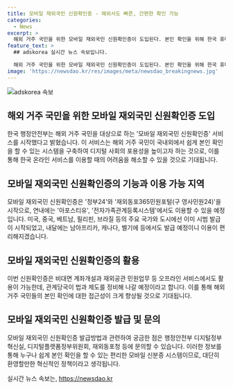 ```yaml
---
title: 모바일 재외국민 신원확인증 - 해외서도 빠른, 간편한 확인 가능
categories:
  - News
excerpt: >
  해외 거주 국민을 위한 모바일 재외국민 신원확인증이 도입된다. 본인 확인을 위해 한국 휴대전화 없이도 이용 가능하며, 미국 등 주요 국가의 대사관에서 시범 발급하고 추후 전세계로 확대할 예정. 디지털 사각지대를 해소하고 온·오프라인 서비스 이용을 편리하게 할 계획. 해외거주자들이 공공서비스 및 금융서비스 이용에 활용 가능하며, 관련 법·제도를 정비하여 확대할 예정. (153자)
feature_text: >
  ## adskorea 실시간 뉴스 속보입니다.

  해외 거주 국민을 위한 모바일 재외국민 신원확인증이 도입된다. 본인 확인을 위해 한국 휴대전화 없이도 이용 가능하며, 미국 등 주요 국가의 대사관에서 시범 발급하고 추후 전세계로 확대할 예정. 디지털 사각지대를 해소하고 온·오프라인 서비스 이용을 편리하게 할 계획. 해외거주자들이 공공서비스 및 금융서비스 이용에 활용 가능하며, 관련 법·제도를 정비하여 확대할 예정. (153자)
image: 'https://newsdao.kr/res/images/meta/newsdao_breakingnews.jpg'
---
```


<p><img src="https://newsdao.kr/res/images/meta/newsdao_breakingnews.jpg" alt="adskorea 속보" /></p>

<h2 data-ke-size="size26">해외 거주 국민을 위한 모바일 재외국민 신원확인증 도입</h2>

<p>한국 행정안전부는 해외 거주 국민을 대상으로 하는 '모바일 재외국민 신원확인증' 서비스를 시작했다고 밝혔습니다. 이 서비스는 해외 거주 국민이 국내외에서 쉽게 본인 확인을 할 수 있는 시스템을 구축하여 디지털 사회의 포용성을 높이고자 하는 것으로, 이를 통해 한국 온라인 서비스를 이용할 때의 어려움을 해소할 수 있을 것으로 기대됩니다.</p>

<p data-ke-size="size16"></p>

<h2 data-ke-size="size24">모바일 재외국민 신원확인증의 기능과 이용 가능 지역</h2>

<p>모바일 재외국민 신원확인증은 '정부24'와 '재외동포365민원포털(구 영사민원24)'을 시작으로, 연내에는 '아포스티유', '전자가족관계등록시스템'에서도 이용할 수 있을 예정입니다. 미국, 중국, 베트남, 필리핀, 브라질 등의 주요 국가와 도시에선 이미 시범 발급이 시작되었고, 내달에는 남아프리카, 캐나다, 벨기에 등에서도 발급 예정이니 이용이 편리해지겠습니다.</p>

<p data-ke-size="size16"></p>

<h2 data-ke-size="size24">모바일 재외국민 신원확인증의 활용</h2>

<p>이번 신원확인증은 비대면 계좌개설과 재외공관 민원업무 등 오프라인 서비스에서도 활용이 가능한데, 관계당국이 법과 제도를 정비해 나갈 예정이라고 합니다. 이를 통해 해외 거주 국민들의 본인 확인에 대한 접근성이 크게 향상될 것으로 기대됩니다.</p>

<p data-ke-size="size16"></p>

<h2 data-ke-size="size24">모바일 재외국민 신원확인증 발급 및 문의</h2>

<p>모바일 재외국민 신원확인증 발급방법과 관련하여 궁금한 점은 행정안전부 디지털정부혁신실, 디지털플랫폼정부위원회, 재외동포청 등에 문의할 수 있습니다. 이러한 정보를 통해 누구나 쉽게 본인 확인을 할 수 있는 편리한 모바일 신분증 시스템이므로, 대단히 환영할만한 혁신적인 정책이라고 생각됩니다.</p>

<p data-ke-size="size16"></p>
실시간 뉴스 속보는, <a href="https://newsdao.kr" rel="dofollow">https://newsdao.kr</a>


